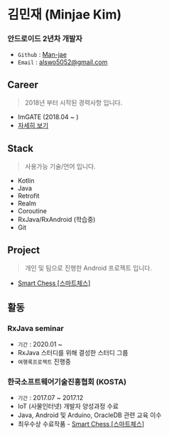 # 김민재 (Minjae Kim)
### 안드로이드 2년차 개발자 
- `Github` : [Man-jae](https://github.com/Man-jae)
- `Email` : alswo5052@gmail.com


## Career
> 2018년 부터 시작된 경력사항 입니다.
- ImGATE (2018.04 ~ )
- [자세히 보기](career/career.md)


## Stack
> 사용가능 기술/언어 입니다.
- Kotlin
- Java
- Retrofit
- Realm
- Coroutine
- RxJava/RxAndroid (학습중)
- Git


## Project
> 개인 및 팀으로 진행한 Android 프로젝트 입니다.
- [Smart Chess [스마트체스]](project/smartchess.md)


## 활동
### RxJava seminar
* `기간` : 2020.01 ~
* RxJava 스터디를 위해 결성한 스터디 그룹
* `여행록프로젝트` 진행중

### 한국소프트웨어기술진흥협회 (KOSTA)
* `기간` : 2017.07 ~ 2017.12
* IoT (사물인터넷) 개발자 양성과정 수료 
* Java, Android 및 Arduino, OracleDB 관련 교육 이수
* 최우수상 수료작품 - [Smart Chess [스마트체스]](project/smartchess.md)